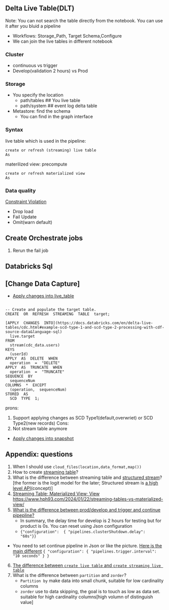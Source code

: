﻿
## Delta Live Table(DLT)
Note: You can not search the table directly from the notebook. You can use it after you bluid a pipeline
- Workflows: Storage_Path, Target Schema,Configure
- We can join the live tables in different notebook
### Cluster
- continuous vs trigger
- Develop(validation 2 hours) vs Prod
### Storage
- You specify the location
	- path/tables ## You live table
	- path/system ## event log delta table 
- Metastore: find the schema
	- You can find in the graph interface
### Syntax
live table which is used in the pipeline:
```
create or refresh (streaming) live table
As
```
materilized view: precompute
```
create or refresh materialized view
As
```
### Data quality
[Constraint Violation](https://docs.databricks.com/en/delta-live-tables/expectations.html#language-sql)
- Drop load
- Fail Update
- Omit(warn default)

## Create Orchestrate jobs
1. Rerun the fail job
## Databricks Sql

## [Change Data Capture]
- [Apply changes into live_table](https://docs.databricks.com/en/delta-live-tables/cdc.html#example-scd-type-1-and-scd-type-2-processing-with-cdf-source-data&language-sql)
```

-- Create and populate the target table.
CREATE  OR  REFRESH  STREAMING  TABLE  target;

[APPLY  CHANGES  INTO](https://docs.databricks.com/en/delta-live-tables/cdc.html#example-scd-type-1-and-scd-type-2-processing-with-cdf-source-data&language-sql)
  live.target
FROM
  stream(cdc_data.users)
KEYS
  (userId)
APPLY  AS  DELETE  WHEN
  operation  =  "DELETE"
APPLY  AS  TRUNCATE  WHEN
  operation  =  "TRUNCATE"
SEQUENCE  BY
  sequenceNum
COLUMNS  *  EXCEPT
  (operation,  sequenceNum)
STORED  AS
  SCD  TYPE  1;
```
prons:
1. Support applying changes as SCD Type1(default,overwriet) or SCD Type2(new records)
Cons:
2. Not stream table anymore
- [Apply changes into snapshot](https://www.databricks.com/blog/how-perform-change-data-capture-cdc-full-table-snapshots-using-delta-live-tables)


## Appendix: questions
1. When I should use `cloud_files(location,data_format,map())`
2. How to create [streaming table](https://docs.databricks.com/en/sql/language-manual/sql-ref-syntax-ddl-create-streaming-table.html)?
3. What is the difference between streaming table and [structured stream](https://www.databricks.com/glossary/what-is-structured-streaming#:~:text=Structured%20Streaming%20is%20a%20high,them%20in%20a%20streaming%20fashion.)?[the former is the logit model for the later; Structured stream is [a high level API](https://stackoverflow.com/questions/30897001/what-is-the-difference-between-a-high-level-and-low-level-java-api)(concept)]
4. [Streaming Table; Materialized View; View](https://docs.databricks.com/en/delta-live-tables/index.html#dlt-streaming-table) https://www.hph93.com/2024/01/22/streaming-tables-vs-materialized-view/
5. [What is the difference between prod/develop and trigger and continue pipepline?](A%20Delta%20Live%20Table%20pipeline%20includes%20two%20datasets%20defined%20using%20STREAMING%20LIVE%20TABLE.%20Three%20datasets%20are%20defined%20against%20Delta%20Lake%20table%20sources%20using%20LIVE%20TABLE.%20The%20table%20is%20configured%20to%20run%20in%20Development%20mode%20using%20the%20Triggered%20Pipeline%20Mode.%20Assuming%20previously%20unprocessed%20data%20exists%20and%20all%20definitions%20are%20valid,%20what%20is%20the%20expected%20outcome%20after%20clicking%20Start%20to%20update%20the%20pipeline?A.%20All%20datasets%20will%20be%20updated%20once%20and%20the%20pipeline%20will%20shut%20down.%20The%20compute%20resources%20will%20be%20terminated.%20B.%20All%20datasets%20will%20be%20updated%20at%20set%20intervals%20until%20the%20pipeline%20is%20shut%20down.%20The%20compute%20resources%20will%20be%20deployed%20for%20the%20update%20and%20terminated%20when%20the%20pipeline%20is%20stopped.%20C.%20All%20datasets%20will%20be%20updated%20at%20set%20intervals%20until%20the%20pipeline%20is%20shut%20down.%20The%20compute%20resources%20will%20persist%20after%20the%20pipeline%20is%20stopped%20to%20allow%20for%20additional%20testing.%20D.%20All%20datasets%20will%20be%20updated%20once%20and%20the%20pipeline%20will%20shut%20down.%20The%20compute%20resources%20will%20persist%20to%20allow%20for%20additional%20testing.%20E.%20All%20datasets%20will%20be%20updated%20continuously%20and%20the%20pipeline%20will%20not%20shut%20down.%20The%20compute%20resources%20will%20persist%20with%20the%20pipeline.)
	- In summary,  the delay time for develop is 2 hours for testing but for product is 0s. You can reset using Json configuration 
	- `{"configuration":  {
  "pipelines.clusterShutdown.delay":  "60s"}}`
  - You need to set continue pipeline in Json or like the picture. [Here is the main different](https://learn.microsoft.com/en-us/azure/databricks/delta-live-tables/pipeline-mode)
  `{
  "configuration": {
    "pipelines.trigger.interval": "10 seconds"
  }
}`
6. [The difference between `create live table` and `create streaming live table`](https://stackoverflow.com/questions/72773159/difference-between-live-table-and-streaming-live-table)
7. What is the difference between `partition` and `zorder`?
	- `Partition by` make data into small chunk, suitable for low cardinality columns
	- `zorder` use to data skipping, the goal is to touch as low as data set. suitable for high cardinality columns[high volumn of distinguish value]


